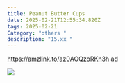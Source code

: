 ```yaml
---
title: Peanut Butter Cups
date: 2025-02-21T12:55:34.820Z
tags: 2025-02-21
Category: "others "
description: "15.xx "
---
```

https://amzlink.to/az0AOQzoRKn3h  ad  

<!--StartFragment-->

![](https://m.media-amazon.com/images/I/71Xbql762mL._SL1500_.jpg)

<!--EndFragment-->